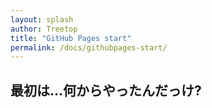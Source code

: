 ```yaml
---
layout: splash
author: Treetop
title: "GitHub Pages start"
permalink: /docs/githubpages-start/
---
```

## 最初は…何からやったんだっけ?
